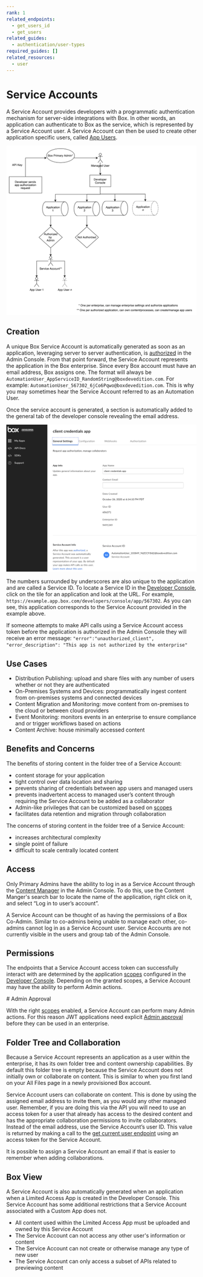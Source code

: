 ```yaml
---
rank: 1
related_endpoints:
  - get_users_id
  - get_users
related_guides:
  - authentication/user-types
required_guides: []
related_resources:
  - user
---
```


# Service Accounts

A Service Account provides developers with a programmatic authentication
mechanism for server-side integrations with Box. In other words, an application
can authenticate to Box as the service, which is represented by a Service
Account user. A Service Account can then be used to create other application
specific users, called [App Users][appusers].

<ImageFrame center shadow border>

![Service Account Diagram](./service_account_diagram.png)

</ImageFrame>

## Creation

A unique Box Service Account is automatically generated as soon as an
application, leveraging server to server authentication, is [authorized][auth]
in the Admin Console. From that point forward, the Service Account represents
the application in the Box enterprise. Since every Box account must have an
email address, Box assigns one. The format will always be
`AutomationUser_AppServiceID_RandomString@boxdevedition.com`. For example:
`AutomationUser_567302_6jCo6Pqwo@boxdevedition.com`. This is why you may
sometimes hear the Service Account referred to as an Automation User. 

Once the service account is generated, a section is automatically added to the
general tab of the developer console revealing the email address.

<ImageFrame center shadow border>

![Service Account Email Address](./serviceaccountindevconsole.png)

</ImageFrame>

The numbers surrounded by underscores are also unique to the application and are
called a Service ID. To locate a Service ID  in the [Developer Console][dc],
click on the tile for an application and look at the URL. For example,
`https://example.app.box.com/developers/console/app/567302`. As you can see,
this application corresponds to the Service Account provided in the example
above. 

If someone attempts to make API calls using a Service Account access token
before the application is authorized in the Admin Console they will receive an
error message: 
`"error":"unauthorized_client", "error_description": "This app is not authorized by the enterprise"` 

## Use Cases

- Distribution Publishing: upload and share files with any number of users 
  whether or not they are authenticated
- On-Premises Systems and Devices: programmatically ingest content from
  on-premises systems and connected devices 
- Content Migration and Monitoring: move content from on-premises to the cloud
  or between cloud providers  
- Event Monitoring: monitors events in an enterprise to ensure compliance and or
  trigger workflows based on actions
- Content Archive: house minimally accessed content

## Benefits and Concerns

The benefits of storing content in the folder tree of a Service Account:

- content storage for your application
- tight control over data location and sharing
- prevents sharing of credentials between app users and managed users 
- prevents inadvertent access to managed user’s content through requiring the
  Service Account to be added as a collaborator
- Admin-like privileges that can be customized based on [scopes][scopes]
- facilitates data retention and migration through collaboration

The concerns of storing content in the folder tree of a Service Account: 

<!--alex ignore-->

- increases architectural complexity
- single point of failure
- difficult to scale centrally located content

<!--alex enable-->

## Access

Only Primary Admins have the ability to log in as a Service Account through the
[Content Manager][cm] in the Admin Console. To do this, use the Content Manger's
search bar to locate the name of the application, right click on it, and
select “Log in to user’s account”. 

A Service Account can be thought of as having the permissions of a Box Co-Admin.
Similar to co-admins being unable to manage each other, co-admins cannot log in
as a Service Account user. Service Accounts are not currently visible in the
users and group tab of the Admin Console. 

## Permissions

The endpoints that a Service Account access token can successfully interact with
are determined by the application [scopes][scopes] configured in the 
[Developer Console][dc]. Depending on the granted scopes, a Service Account may
have the ability to perform Admin actions. 

<Message type='warning'>
  # Admin Approval

With the right [scopes][scopes] enabled, a Service Account can perform many
Admin actions. For this reason JWT applications need
explicit [Admin approval][auth] before they can be used in an enterprise.
</Message>

## Folder Tree and Collaboration

Because a Service Account represents an application as a user within the
enterprise, it has its own folder tree and content ownership capabilities. By
default this folder tree is empty because the Service Account does not initially
own or collaborate on content. This is similar to when you first land on your
All Files page in a newly provisioned Box account. 

Service Account users can collaborate on content. This is done by using the
assigned email address to invite them, as you would any
other managed user. Remember, if you are doing this via the API you will need to
use an access token for a user that already has access to the desired content
and has the appropriate collaboration permissions to invite collaborators.
Instead of the email address, use the Service Account’s user ID. This value is
returned by making a call to the [get current user endpoint][getuser] using an
access token for the Service Account.

<Message type='notice'>
  It is possible to assign a Service Account an email if that is
  easier to remember when adding collaborations.
</Message>

## Box View

A Service Account is also automatically generated when an application when a 
Limited Access App is created in the Developer Console. This Service Account
has some additional restrictions that a Service Account associated with a
Custom App does not.

- All content used within the Limited Access App must be uploaded and owned by
  this Service Account
- The Service Account can not access any other user's information or content
- The Service Account can not create or otherwise manage any type of new user
- The Service Account can only access a subset of APIs related to previewing
  content

[appusers]: https://developer.box.com/guides/authentication/user-types/app-users/
[auth]: g://applications/custom-apps/app-approval/
[dc]: https:/app.box.com/developers/console
[scopes]: g://api-calls/permissions-and-errors/scopes/
[cm]: https://support.box.com/hc/en-us/articles/360044197333-Using-the-Content-Manager
[getuser]: e://get-users-me/